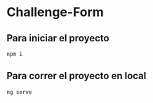 # Challenge-Form

## Para iniciar el proyecto

```javascript
npm i
```

## Para correr el proyecto en local

```javascript
ng serve
```
